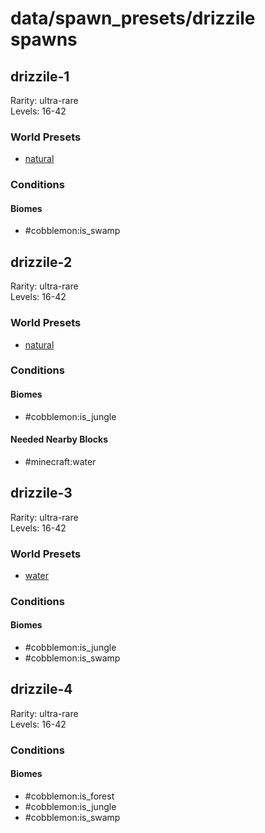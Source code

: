 # data/spawn_presets/drizzile spawns  
  
## drizzile-1  
Rarity: ultra-rare  
Levels: 16-42  
  
### World Presets  
* [natural](/data/world_presets/natural.md)  
  
### Conditions  
  
#### Biomes  
  * #cobblemon:is_swamp
  
  
## drizzile-2  
Rarity: ultra-rare  
Levels: 16-42  
  
### World Presets  
* [natural](/data/world_presets/natural.md)  
  
### Conditions  
  
#### Biomes  
  * #cobblemon:is_jungle
  
  
#### Needed Nearby Blocks  
  * #minecraft:water
  
  
## drizzile-3  
Rarity: ultra-rare  
Levels: 16-42  
  
### World Presets  
* [water](/data/world_presets/water.md)  
  
### Conditions  
  
#### Biomes  
  * #cobblemon:is_jungle
  * #cobblemon:is_swamp
  
  
## drizzile-4  
Rarity: ultra-rare  
Levels: 16-42  
  
### Conditions  
  
#### Biomes  
  * #cobblemon:is_forest
  * #cobblemon:is_jungle
  * #cobblemon:is_swamp
  

